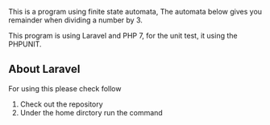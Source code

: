 This is a program using finite state automata, The automata below gives you remainder when dividing a number by 3.

This program is using Laravel and PHP 7, for the unit test, it using the PHPUNIT.


## About Laravel
For using this please check follow
<ol>
    <li>Check out the repository</li>
    <li>Under the home dirctory run the command </li>
</ol>

